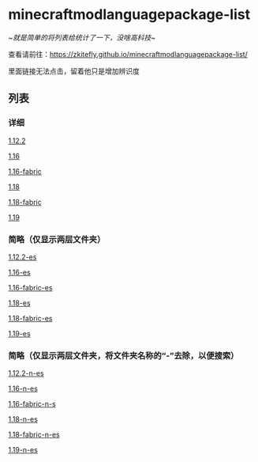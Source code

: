 # minecraftmodlanguagepackage-list
 
~*就是简单的将列表给统计了一下，没啥高科技*~

查看请前往：https://zkitefly.github.io/minecraftmodlanguagepackage-list/

里面链接无法点击，留着他只是增加辨识度

## 列表

### 详细

[1.12.2](./1.12.2.html)

[1.16](./1.16.html)

[1.16-fabric](./1.16-fabric.html)

[1.18](./1.18.html)

[1.18-fabric](./1.18-fabric.html)

[1.19](./1.19.html)

### 简略（仅显示两层文件夹）

[1.12.2-es](./1.12.2-es.html)

[1.16-es](./1.16-es.html)

[1.16-fabric-es](./1.16-fabric-es.html)

[1.18-es](./1.18-es.html)

[1.18-fabric-es](./1.18-fabric-es.html)

[1.19-es](./1.19-es.html)

### 简略（仅显示两层文件夹，将文件夹名称的“-”去除，以便搜索）

[1.12.2-n-es](./1.12.2-n-es.html)

[1.16-n-es](./1.16-n-es.html)

[1.16-fabric-n-s](./1.16-fabric-n-es.html)

[1.18-n-es](./1.18-n-es.html)

[1.18-fabric-n-es](./1.18-fabric-n-es.html)

[1.19-n-es](./1.19-n-es.html)

